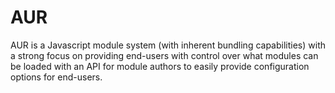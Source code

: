 # AUR
AUR is a Javascript module system (with inherent bundling capabilities) with a strong focus on providing end-users with control over what modules can be loaded with an API for module authors to easily provide configuration options for end-users.
